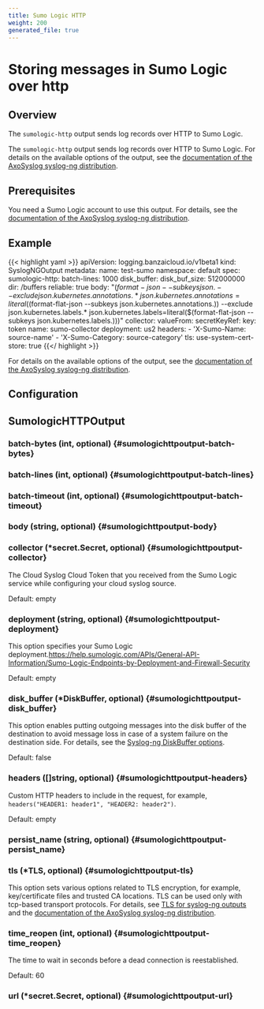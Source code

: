 ```yaml
---
title: Sumo Logic HTTP
weight: 200
generated_file: true
---
```


# Storing messages in Sumo Logic over http
## Overview
 The `sumologic-http` output sends log records over HTTP to Sumo Logic.

The `sumologic-http` output sends log records over HTTP to Sumo Logic. For details on the available options of the output, see the [documentation of the AxoSyslog syslog-ng distribution](https://axoflow.com/docs/axosyslog-core/chapter-destinations/destination-sumologic-intro/destination-sumologic-options/).

## Prerequisites

You need a Sumo Logic account to use this output. For details, see the [documentation of the AxoSyslog syslog-ng distribution](https://axoflow.com/docs/axosyslog-core/chapter-destinations/destination-sumologic-intro/).

## Example

{{< highlight yaml >}}
apiVersion: logging.banzaicloud.io/v1beta1
kind: SyslogNGOutput
metadata:
  name: test-sumo
  namespace: default
spec:
  sumologic-http:
    batch-lines: 1000
    disk_buffer:
      disk_buf_size: 512000000
      dir: /buffers
      reliable: true
    body: "$(format-json
                --subkeys json.
                --exclude json.kubernetes.annotations.*
                json.kubernetes.annotations=literal($(format-flat-json --subkeys json.kubernetes.annotations.))
                --exclude json.kubernetes.labels.*
                json.kubernetes.labels=literal($(format-flat-json --subkeys json.kubernetes.labels.)))"
    collector:
      valueFrom:
        secretKeyRef:
          key: token
          name: sumo-collector
    deployment: us2
    headers:
    - 'X-Sumo-Name: source-name'
    - 'X-Sumo-Category: source-category'
    tls:
      use-system-cert-store: true
{{</ highlight >}}

For details on the available options of the output, see the [documentation of the AxoSyslog syslog-ng distribution](https://axoflow.com/docs/axosyslog-core/chapter-destinations/destination-sumologic-intro/destination-sumologic-http/).


## Configuration
## SumologicHTTPOutput

### batch-bytes (int, optional) {#sumologichttpoutput-batch-bytes}


### batch-lines (int, optional) {#sumologichttpoutput-batch-lines}


### batch-timeout (int, optional) {#sumologichttpoutput-batch-timeout}


### body (string, optional) {#sumologichttpoutput-body}


### collector (*secret.Secret, optional) {#sumologichttpoutput-collector}

The Cloud Syslog Cloud Token that you received from the Sumo Logic service while configuring your cloud syslog source.

Default: empty

### deployment (string, optional) {#sumologichttpoutput-deployment}

This option specifies your Sumo Logic deployment.https://help.sumologic.com/APIs/General-API-Information/Sumo-Logic-Endpoints-by-Deployment-and-Firewall-Security

Default: empty

### disk_buffer (*DiskBuffer, optional) {#sumologichttpoutput-disk_buffer}

This option enables putting outgoing messages into the disk buffer of the destination to avoid message loss in case of a system failure on the destination side. For details, see the [Syslog-ng DiskBuffer options](../disk_buffer/).

Default: false

### headers ([]string, optional) {#sumologichttpoutput-headers}

Custom HTTP headers to include in the request, for example, `headers("HEADER1: header1", "HEADER2: header2")`.

Default: empty

### persist_name (string, optional) {#sumologichttpoutput-persist_name}


### tls (*TLS, optional) {#sumologichttpoutput-tls}

This option sets various options related to TLS encryption, for example, key/certificate files and trusted CA locations. TLS can be used only with tcp-based transport protocols. For details, see [TLS for syslog-ng outputs](../tls/) and the [documentation of the AxoSyslog syslog-ng distribution](https://axoflow.com/docs/axosyslog-core/chapter-encrypted-transport-tls/tlsoptions/). 


### time_reopen (int, optional) {#sumologichttpoutput-time_reopen}

The time to wait in seconds before a dead connection is reestablished.

Default: 60

### url (*secret.Secret, optional) {#sumologichttpoutput-url}




